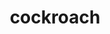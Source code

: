 ---
layout: animals&nature
title: cockroach
emoji: cockroach
permalink: 🪳.html
image: assets/img/3moji/cockroach.png
---
